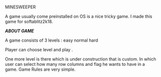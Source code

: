 MINESWEEPER

A game usually come preinstalled on OS is a nice tricky game. I made this game for softablitz2k18.

***ABOUT GAME***

A game consists of 3 levels : 
easy
normal
hard

Player can choose level and play .

One more level is there which is under construction that is custom. In which user can select how many row columns and flag he wants to have in a game.
Game Rules are very simple.
